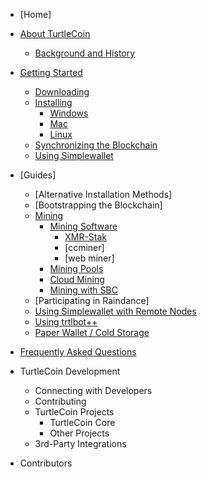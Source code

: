 - [Home]

- [About TurtleCoin](turtlecoin-wiki/about/Background-and-History)
  - [Background and History](turtlecoin-wiki/about/Background-and-History#how-and-why-was-it-created?)
 
- [Getting Started](Getting-Started)
  - [Downloading](Getting-Started#downloading)
  - [Installing](Getting-Started#installing)
    - [Windows](Getting-Started#installing-on-windows)
    - [Mac](Getting-Started#installing-on-mac)
    - [Linux](Getting-Started#installing-on-linux)
  - [Synchronizing the Blockchain](Getting-Started#synchronizing-the-blockchain)
  - [Using Simplewallet](Getting-Started#using-simplewallet)

- [Guides]
  - [Alternative Installation Methods]
  - [Bootstrapping the Blockchain]
  - [Mining](Mining)
    - [Mining Software](Mining#mining-software)
      - [XMR-Stak](Mining#xmr-stak)
      - [ccminer]
      - [web miner]    
     - [Mining Pools](Mining#mining-pools)
     - [Cloud Mining](Mining#cloud-mining)
     - [Mining with SBC](Mining-with-SBC)
  - [Participating in Raindance]
  - [Using Simplewallet with Remote Nodes](Using-Simplewallet-with-Remote-Nodes)
  - [Using trtlbot++](Using-trtlbot-plus-plus)
  - [Paper Wallet / Cold Storage](Frequently-Asked-Questions#paper-wallet--cold-storage)

- [Frequently Asked Questions](turtlecoin-wiki/faq/Frequently-Asked-Questions)

- TurtleCoin Development
  - Connecting with Developers
  - Contributing
  - TurtleCoin Projects
    - TurtleCoin Core
    - Other Projects
  - 3rd-Party Integrations
<!--
- Cryptocurrency Fundamentals
  - How a Blockchain Works
  - Basic Concepts
    - Hashes & Encryption
    - Wallets, Keys & Addresses
    - Transactions
    - Proof-of-Work
-->
- Contributors
